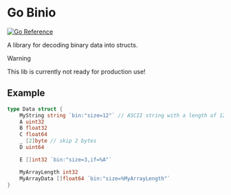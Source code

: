 # Go Binio
[![Go Reference](https://pkg.go.dev/badge/github.com/KlemensWinter/binio.svg)](https://pkg.go.dev/github.com/KlemensWinter/binio)

A library for decoding binary data into structs.

> [!WARNING]  
> This lib is currently not ready for production use!



## Example
```go
type Data struct {
    MyString string `bin:"size=12"` // ASCII string with a length of 12
    A uint32
    B float32
    C float64
    _ [2]byte // skip 2 bytes
    D uint64

    E []int32 `bin:"size=3,if=%A"`

    MyArrayLength int32
    MyArrayData []float64 `bin:"size=%MyArrayLength"`
}
```




